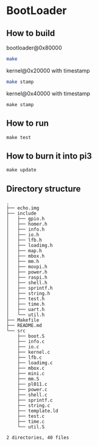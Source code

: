 # BootLoader

## How to build

bootloader@0x80000 

```bash
make
```

kernel@0x20000 with timestamp

```bash
make stamp
```

kernel@0x40000 with timestamp
```
make stamp
```

## How to run

```
make test
```

## How to burn it into pi3

```
make update
```

## Directory structure

```
.
├── echo.img
├── include
│   ├── gpio.h
│   ├── homer.h
│   ├── info.h
│   ├── io.h
│   ├── lfb.h
│   ├── loadimg.h
│   ├── map.h
│   ├── mbox.h
│   ├── mm.h
│   ├── movpi.h
│   ├── power.h
│   ├── raspi.h
│   ├── shell.h
│   ├── sprintf.h
│   ├── string.h
│   ├── test.h
│   ├── time.h
│   ├── uart.h
│   └── util.h
├── Makefile
├── README.md
└── src
    ├── boot.S
    ├── info.c
    ├── io.c
    ├── kernel.c
    ├── lfb.c
    ├── loadimg.c
    ├── mbox.c
    ├── mini.c
    ├── mm.S
    ├── pl011.c
    ├── power.c
    ├── shell.c
    ├── sprintf.c
    ├── string.c
    ├── template.ld
    ├── test.c
    ├── time.c
    └── util.S

2 directories, 40 files
```
